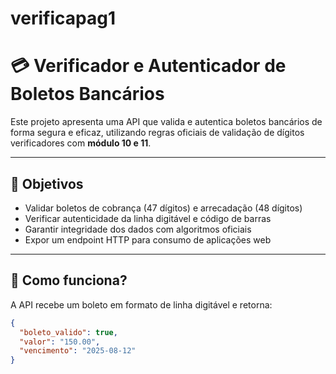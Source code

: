 # verificapag1
# 💳 Verificador e Autenticador de Boletos Bancários

Este projeto apresenta uma API que valida e autentica boletos bancários de forma segura e eficaz, utilizando regras oficiais de validação de dígitos verificadores com **módulo 10 e 11**.

---

## 🚀 Objetivos

- Validar boletos de cobrança (47 dígitos) e arrecadação (48 dígitos)
- Verificar autenticidade da linha digitável e código de barras
- Garantir integridade dos dados com algoritmos oficiais
- Expor um endpoint HTTP para consumo de aplicações web

---

## 🧪 Como funciona?

A API recebe um boleto em formato de linha digitável e retorna:

```json
{
  "boleto_valido": true,
  "valor": "150.00",
  "vencimento": "2025-08-12"
}
